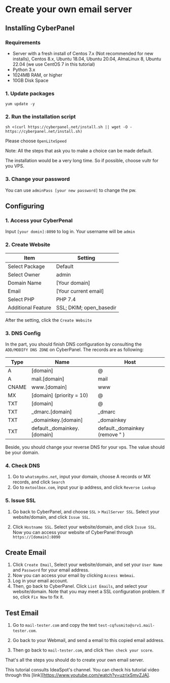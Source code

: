 # Create your own email server

## Installing CyberPanel

### Requirements

- Server with a fresh install of Centos 7.x (Not recommended for new installs), Centos 8.x, Ubuntu 18.04, Ubuntu 20.04, AlmaLinux 8, Ubuntu 22.04 (we use CentOS 7 in this tutorial)
- Python 3.x
- 1024MB RAM, or higher
- 10GB Disk Space

### 1. Update packages

`yum update -y`

### 2. Run the installation script

`sh <(curl https://cyberpanel.net/install.sh || wget -O - https://cyberpanel.net/install.sh)`

Please choose `OpenLiteSpeed`

Note: All the steps that ask you to make a choice can be made default.

The installation would be a very long time. So if possible, choose vultr for you VPS.

### 3. Change your password

You can use `adminPass [your new password]` to change the pw.

## Configuring

### 1. Access your CyberPenal

Input `[your domin]:8090` to log in. Your username will be `admin`

### 2. Create Website

| Item               | Setting                 |
| ------------------ | ----------------------- |
| Select Package     | Default                 |
| Select Owner       | admin                   |
| Domain Name        | [Your domain]           |
| Email              | [Your current email]    |
| Select PHP         | PHP 7.4                 |
| Additional Feature | SSL; DKIM; open_basedir |

After the setting, click the `Create Website`

### 3. DNS Config

In the part, you should finish DNS configuration by consulting the `ADD/MODIFY DNS ZONE` on CyberPanel. The records are as following:

| Type  | Name                        | Host                           |
| ----- | --------------------------- | ------------------------------ |
| A     | [domain]                    | @                              |
| A     | mail.[domain]               | mail                           |
| CNAME | www.[domain]                | www                            |
| MX    | [domain] (priority = 10)    | @                              |
| TXT   | [domain]                    | @                              |
| TXT   | _dmarc.[domain]             | _dmarc                         |
| TXT   | _domainkey.[domain]         | _domainkey                     |
| TXT   | default._domainkey.[domain] | default._domainkey (remove " ) |

Beside, you should change your reverse DNS for your vps. The value should be your domain.

### 4. Check DNS

1. Go to `whatsmydns.net`, input your domain, choose A records or MX records, and click `Search`
2. Go to `mxtoolbox.com`, input your ip address, and click `Reverse Lookup`

### 5. Issue SSL

1. Go back to CyberPanel, and choose `SSL` > `MailServer SSL`. Select your website/domain, and click `Issue SSL`.

2. Click `Hostname SSL`. Select your website/domain, and click `Issue SSL`. Now you can access your website of CyberPanel through `https://[domain]:8090`

## Create Email

1. Click `Create Email`, Select your website/domain, and set your `User Name` and `Password` for your email address.
2. Now you can access your email by clicking `Access Webmai`. 
3. Log in your email account.
4. Then, go back to CyberPanel. Click `List Emails`, and select your website/domain. Note that you may meet a SSL configuration problem. If so, click `Fix Now` to fix it.

## Test Email

1. Go to `mail-tester.com` and copy the text `test-cqfusmito@srv1.mail-tester.com`.

2. Go back to your Webmail, and send a email to this copied email address.
3. Then go back to `mail-tester.com`, and click `Then check your score`.

That's all the steps you should do to create your own email server. 

This tutorial consults IdeaSpot's channel. You can check his tutorial video through this [link][https://www.youtube.com/watch?v=uzrixSmvZJA].





